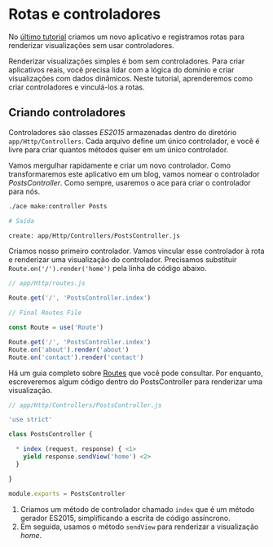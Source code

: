 # Rotas e controladores

No [último tutorial](/docs/08-tutorial/01-getting-started.md) criamos um novo aplicativo e registramos rotas para renderizar visualizações sem usar controladores.

Renderizar visualizações simples é bom sem controladores. Para criar aplicativos reais, você precisa lidar com a lógica do domínio e criar visualizações com dados dinâmicos. Neste tutorial, aprenderemos como criar controladores e vinculá-los a rotas.

## Criando controladores
Controladores são classes *ES2015* armazenadas dentro do diretório `app/Http/Controllers`. Cada arquivo define um único controlador, e você é livre para criar quantos métodos quiser em um único controlador.

Vamos mergulhar rapidamente e criar um novo controlador. Como transformaremos este aplicativo em um blog, vamos nomear o controlador *PostsController*. Como sempre, usaremos o ace para criar o controlador para nós.

```bash
./ace make:controller Posts
```

```bash
# Saída

create: app/Http/Controllers/PostsController.js
```

Criamos nosso primeiro controlador. Vamos vincular esse controlador à rota e renderizar uma visualização do controlador. Precisamos substituir `Route.on('/').render('home')` pela linha de código abaixo.

```js
// app/Http/routes.js

Route.get('/', 'PostsController.index')
```

```js
// Final Routes File

const Route = use('Route')

Route.get('/', 'PostsController.index')
Route.on('about').render('about')
Route.on('contact').render('contact')
```

Há um guia completo sobre [Routes](/docs/03-getting-started/05-routing.md) que você pode consultar. Por enquanto, escreveremos algum código dentro do PostsController para renderizar uma visualização.

```js
// app/Http/Controllers/PostsController.js

'use strict'

class PostsController {

  * index (request, response) { <1>
    yield response.sendView('home') <2>
  }

}

module.exports = PostsController
```

1. Criamos um método de controlador chamado `index` que é um método gerador ES2015, simplificando a escrita de código assíncrono.
2. Em seguida, usamos o método `sendView` para renderizar a visualização *home*.
